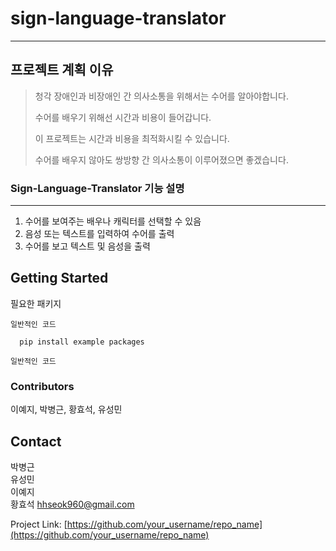 # sign-language-translator
------------
## 프로젝트 계획 이유
> 청각 장애인과 비장애인 간 의사소통을 위해서는 수어를 알아야합니다.
> 
> 수어를 배우기 위해선 시간과 비용이 들어갑니다.
>
> 이 프로젝트는 시간과 비용을 최적화시킬 수 있습니다.
>
> 수어를 배우지 않아도 쌍방향 간 의사소통이 이루어졌으면 좋겠습니다.

### Sign-Language-Translator 기능 설명
------------
1. 수어를 보여주는 배우나 캐릭터를 선택할 수 있음
2. 음성 또는 텍스트를 입력하여 수어를 출력
3. 수어를 보고 텍스트 및 음성을 출력

## Getting Started
필요한 패키지

```
일반적인 코드 

  pip install example packages

일반적인 코드
 ``` 
 


### Contributors
이예지, 박병근, 황효석, 유성민

## Contact
박병근  
유성민  
이예지  
황효석 hhseok960@gmail.com  

Project Link: [https://github.com/your_username/repo_name](https://github.com/your_username/repo_name)
